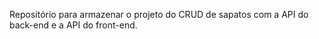 Repositório para armazenar o projeto do CRUD de sapatos com a API do back-end e a API do front-end.
